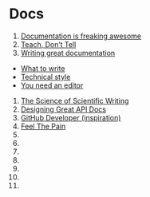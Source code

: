 # Docs

1. [Documentation is freaking awesome](http://warpspire.com/talks/documentation/)
1. [Teach, Don’t Tell](http://stevelosh.com/blog/2013/09/teach-dont-tell/)
1. [Writing great documentation](http://jacobian.org/writing/great-documentation/)
  - [What to write](http://jacobian.org/writing/what-to-write/)
  - [Technical style](http://jacobian.org/writing/technical-style/)
  - [You need an editor](http://jacobian.org/writing/editors/)
1. [The Science of Scientific Writing](http://www.americanscientist.org/issues/id.877,y.0,no.,content.true,page.1,css.print/issue.aspx)
1. [Designing Great API Docs](http://blog.parse.com/2012/01/11/designing-great-api-docs/)
1. [GitHub Developer (inspiration)](https://developer.github.com/)
1. [Feel The Pain](https://gettingreal.37signals.com/ch14_Feel_The_Pain.php)
1. []()
1. []()
1. []()
1. []()
1. []()
1. []()
1. []()
